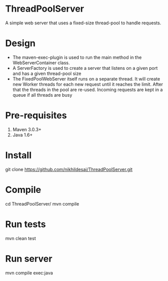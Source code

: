 # ThreadPoolServer
A simple web server that uses a fixed-size thread-pool to handle requests. 

# Design

- The maven-exec-plugin is used to run the main method in the WebServerContainer class. 
- A ServerFactory is used to create a server that listens on a given port and has a given thread-pool size
- The FixedPoolWebServer itself runs on a separate thread. It will create new Worker threads for each new request until it reaches the limit. After that the threads in the pool are re-used. Incoming requests are kept in a queue if all threads are busy

# Pre-requisites

1. Maven 3.0.3+
2. Java 1.6+

# Install

git clone https://github.com/nikhildesai/ThreadPoolServer.git

# Compile

cd ThreadPoolServer/
mvn compile

# Run tests

mvn clean test

# Run server

mvn compile exec:java
